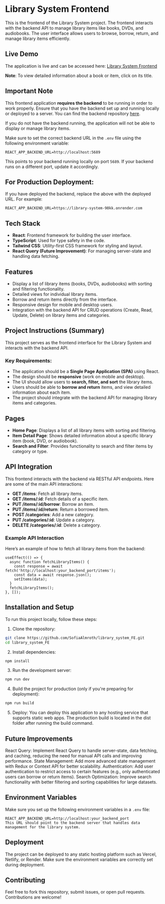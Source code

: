 # Library System Frontend

This is the frontend of the Library System project. The frontend interacts with the backend API to manage library items like books, DVDs, and audiobooks. The user interface allows users to browse, borrow, return, and manage library items efficiently.

## Live Demo

The application is live and can be accessed here: [Library System Frontend](https://library-system-fe.onrender.com/)

**Note**: To view detailed information about a book or item, click on its title. 

## Important Note

This frontend application **requires the backend** to be running in order to work properly. Ensure that you have the backend set up and running locally or deployed to a server. You can find the backend repository [here](https://github.com/SofiaAlmroth/library_system_BE).

If you do not have the backend running, the application will not be able to display or manage library items.

Make sure to set the correct backend URL in the `.env` file using the following environment variable:

```env
REACT_APP_BACKEND_URL=http://localhost:5689
```

This points to your backend running locally on port `5689`. If your backend runs on a different port, update it accordingly.

## For Production Deployment:
If you have deployed the backend, replace the above with the deployed URL. For example:

```env
REACT_APP_BACKEND_URL=https://library-system-90kk.onrender.com
```

## Tech Stack

- **React**: Frontend framework for building the user interface.
- **TypeScript**: Used for type safety in the code.
- **Tailwind CSS**: Utility-first CSS framework for styling and layout.
- **React Query (Future Improvement)**: For managing server-state and handling data fetching.

## Features

- Display a list of library items (books, DVDs, audiobooks) with sorting and filtering functionality.
- Detailed views for individual library items.
- Borrow and return items directly from the interface.
- Responsive design for mobile and desktop users.
- Integration with the backend API for CRUD operations (Create, Read, Update, Delete) on library items and categories.

## Project Instructions (Summary)

This project serves as the frontend interface for the Library System and interacts with the backend API.

### Key Requirements:
- The application should be a **Single Page Application (SPA)** using React.
- The design should be **responsive** (work on mobile and desktop).
- The UI should allow users to **search, filter, and sort** the library items.
- Users should be able to **borrow and return** items, and view detailed information about each item.
- The project should integrate with the backend API for managing library items and categories.

## Pages

- **Home Page**: Displays a list of all library items with sorting and filtering.
- **Item Detail Page**: Shows detailed information about a specific library item (book, DVD, or audiobook).
- **Search and Filter**: Provides functionality to search and filter items by category or type.

## API Integration

This frontend interacts with the backend via RESTful API endpoints. Here are some of the main API interactions:

- **GET /items**: Fetch all library items.
- **GET /items/:id**: Fetch details of a specific item.
- **PUT /items/:id/borrow**: Borrow an item.
- **PUT /items/:id/return**: Return a borrowed item.
- **POST /categories**: Add a new category.
- **PUT /categories/:id**: Update a category.
- **DELETE /categories/:id**: Delete a category.

### Example API Interaction

Here’s an example of how to fetch all library items from the backend:

```tsx
useEffect(() => {
  async function fetchLibraryItems() {
    const response = await fetch('http://localhost:your_backend_port/items');
    const data = await response.json();
    setItems(data);
  }
  fetchLibraryItems();
}, []);
```

## Installation and Setup

To run this project locally, follow these steps:

1. Clone the repository:
```bash
git clone https://github.com/SofiaAlmroth/library_system_FE.git
cd library_system_FE
```

2. Install dependencies:
```bash
npm install
```

3. Run the development server:
```bash
npm run dev
```

4. Build the project for production (only if you're preparing for deployment):
```bash
npm run build
```
5. Deploy: You can deploy this application to any hosting service that supports static web apps. The production build is located in the dist folder after running the build command.


## Future Improvements
React Query: Implement React Query to handle server-state, data fetching, and caching, reducing the need for manual API calls and improving performance.
State Management: Add more advanced state management with Redux or Context API for better scalability.
Authentication: Add user authentication to restrict access to certain features (e.g., only authenticated users can borrow or return items).
Search Optimization: Improve search functionality with better filtering and sorting capabilities for large datasets.

## Environment Variables
Make sure you set up the following environment variables in a `.env` file:

```env
REACT_APP_BACKEND_URL=http://localhost:your_backend_port
This URL should point to the backend server that handles data management for the library system.
```

## Deployment
The project can be deployed to any static hosting platform such as Vercel, Netlify, or Render. Make sure the environment variables are correctly set during deployment.

## Contributing
Feel free to fork this repository, submit issues, or open pull requests. Contributions are welcome!
























